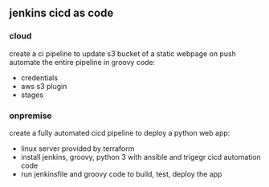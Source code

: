 ## jenkins cicd as code
### cloud
create a ci pipeline to update s3 bucket of a static webpage on push \
automate the entire pipeline in groovy code:
- credentials
- aws s3 plugin
- stages

### onpremise
create a fully automated cicd pipeline to deploy a python web app:
- linux server provided by terraform
- install jenkins, groovy, python 3 with ansible and trigegr cicd automation code
- run jenkinsfile and groovy code to build, test, deploy the app
